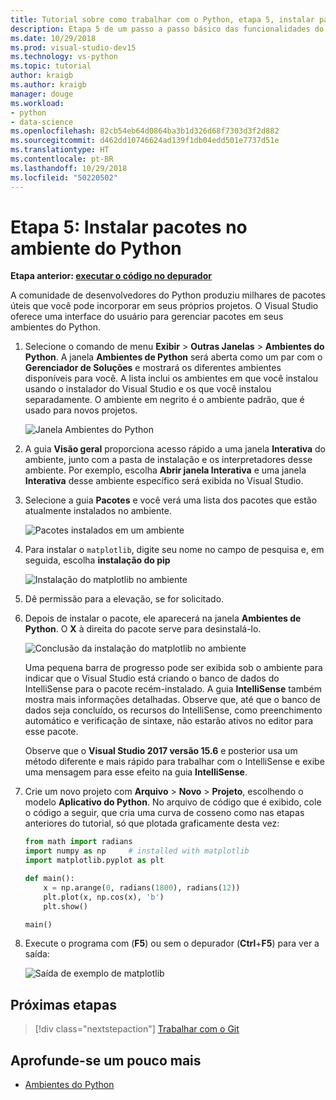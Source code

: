 ```yaml
---
title: Tutorial sobre como trabalhar com o Python, etapa 5, instalar pacotes
description: Etapa 5 de um passo a passo básico das funcionalidades do Python no Visual Studio, demonstrando os recursos do Visual Studio para gerenciar pacotes em um ambiente Python.
ms.date: 10/29/2018
ms.prod: visual-studio-dev15
ms.technology: vs-python
ms.topic: tutorial
author: kraigb
ms.author: kraigb
manager: douge
ms.workload:
- python
- data-science
ms.openlocfilehash: 82cb54eb64d0864ba3b1d326d68f7303d3f2d882
ms.sourcegitcommit: d462dd10746624ad139f1db04edd501e7737d51e
ms.translationtype: HT
ms.contentlocale: pt-BR
ms.lasthandoff: 10/29/2018
ms.locfileid: "50220502"
---
```

# <a name="step-5-install-packages-in-your-python-environment"></a>Etapa 5: Instalar pacotes no ambiente do Python

**Etapa anterior: [executar o código no depurador](tutorial-working-with-python-in-visual-studio-step-04-debugging.md)**

A comunidade de desenvolvedores do Python produziu milhares de pacotes úteis que você pode incorporar em seus próprios projetos. O Visual Studio oferece uma interface do usuário para gerenciar pacotes em seus ambientes do Python.

1. Selecione o comando de menu **Exibir** > **Outras Janelas** > **Ambientes do Python**. A janela **Ambientes de Python** será aberta como um par com o **Gerenciador de Soluções** e mostrará os diferentes ambientes disponíveis para você. A lista inclui os ambientes em que você instalou usando o instalador do Visual Studio e os que você instalou separadamente. O ambiente em negrito é o ambiente padrão, que é usado para novos projetos.

   ![Janela Ambientes do Python](media/environments-default-view-blue.png)

2. A guia **Visão geral** proporciona acesso rápido a uma janela **Interativa** do ambiente, junto com a pasta de instalação e os interpretadores desse ambiente. Por exemplo, escolha **Abrir janela Interativa** e uma janela **Interativa** desse ambiente específico será exibida no Visual Studio.

3. Selecione a guia **Pacotes** e você verá uma lista dos pacotes que estão atualmente instalados no ambiente.

   ![Pacotes instalados em um ambiente](media/environments-installed-packages-blue.png)

4. Para instalar o `matplotlib`, digite seu nome no campo de pesquisa e, em seguida, escolha **instalação do pip**

   ![Instalação do matplotlib no ambiente](media/environments-add-matplotlib1.png)

5. Dê permissão para a elevação, se for solicitado.

6. Depois de instalar o pacote, ele aparecerá na janela **Ambientes de Python**. O **X** à direita do pacote serve para desinstalá-lo.

   ![Conclusão da instalação do matplotlib no ambiente](media/environments-add-matplotlib2.png)

   Uma pequena barra de progresso pode ser exibida sob o ambiente para indicar que o Visual Studio está criando o banco de dados do IntelliSense para o pacote recém-instalado. A guia **IntelliSense** também mostra mais informações detalhadas. Observe que, até que o banco de dados seja concluído, os recursos do IntelliSense, como preenchimento automático e verificação de sintaxe, não estarão ativos no editor para esse pacote.

   Observe que o **Visual Studio 2017 versão 15.6** e posterior usa um método diferente e mais rápido para trabalhar com o IntelliSense e exibe uma mensagem para esse efeito na guia **IntelliSense**.

7. Crie um novo projeto com **Arquivo** > **Novo**  > **Projeto**, escolhendo o modelo **Aplicativo do Python**. No arquivo de código que é exibido, cole o código a seguir, que cria uma curva de cosseno como nas etapas anteriores do tutorial, só que plotada graficamente desta vez:

    ```python
    from math import radians
    import numpy as np     # installed with matplotlib
    import matplotlib.pyplot as plt

    def main():
        x = np.arange(0, radians(1800), radians(12))
        plt.plot(x, np.cos(x), 'b')
        plt.show()

    main()
    ```

8. Execute o programa com (**F5**) ou sem o depurador (**Ctrl**+**F5**) para ver a saída:

   ![Saída de exemplo de matplotlib](media/environments-add-matplotlib3.png)

## <a name="next-step"></a>Próximas etapas

> [!div class="nextstepaction"]
> [Trabalhar com o Git](tutorial-working-with-python-in-visual-studio-step-06-working-with-git.md)

## <a name="go-deeper"></a>Aprofunde-se um pouco mais

- [Ambientes do Python](managing-python-environments-in-visual-studio.md)
